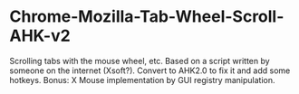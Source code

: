 # Chrome-Mozilla-Tab-Wheel-Scroll-AHK-v2
Scrolling tabs with the mouse wheel, etc.
Based on a script written by someone on the internet (Xsoft?). Convert to AHK2.0 to fix it and add some hotkeys.
Bonus: X Mouse implementation by GUI registry manipulation.
